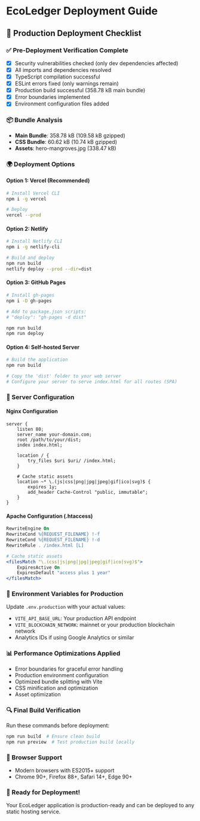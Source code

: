 # EcoLedger Deployment Guide

## 🚀 Production Deployment Checklist

### ✅ Pre-Deployment Verification Complete
- [x] Security vulnerabilities checked (only dev dependencies affected)
- [x] All imports and dependencies resolved
- [x] TypeScript compilation successful
- [x] ESLint errors fixed (only warnings remain)
- [x] Production build successful (358.78 kB main bundle)
- [x] Error boundaries implemented
- [x] Environment configuration files added

### 📦 Bundle Analysis
- **Main Bundle**: 358.78 kB (109.58 kB gzipped)
- **CSS Bundle**: 60.62 kB (10.74 kB gzipped)
- **Assets**: hero-mangroves.jpg (338.47 kB)

### 🌍 Deployment Options

#### Option 1: Vercel (Recommended)
```bash
# Install Vercel CLI
npm i -g vercel

# Deploy
vercel --prod
```

#### Option 2: Netlify
```bash
# Install Netlify CLI
npm i -g netlify-cli

# Build and deploy
npm run build
netlify deploy --prod --dir=dist
```

#### Option 3: GitHub Pages
```bash
# Install gh-pages
npm i -D gh-pages

# Add to package.json scripts:
# "deploy": "gh-pages -d dist"

npm run build
npm run deploy
```

#### Option 4: Self-hosted Server
```bash
# Build the application
npm run build

# Copy the 'dist' folder to your web server
# Configure your server to serve index.html for all routes (SPA)
```

### 🔧 Server Configuration

#### Nginx Configuration
```nginx
server {
    listen 80;
    server_name your-domain.com;
    root /path/to/your/dist;
    index index.html;

    location / {
        try_files $uri $uri/ /index.html;
    }

    # Cache static assets
    location ~* \.(js|css|png|jpg|jpeg|gif|ico|svg)$ {
        expires 1y;
        add_header Cache-Control "public, immutable";
    }
}
```

#### Apache Configuration (.htaccess)
```apache
RewriteEngine On
RewriteCond %{REQUEST_FILENAME} !-f
RewriteCond %{REQUEST_FILENAME} !-d
RewriteRule . /index.html [L]

# Cache static assets
<filesMatch "\.(css|js|png|jpg|jpeg|gif|ico|svg)$">
    ExpiresActive On
    ExpiresDefault "access plus 1 year"
</filesMatch>
```

### 🔐 Environment Variables for Production
Update `.env.production` with your actual values:
- `VITE_API_BASE_URL`: Your production API endpoint
- `VITE_BLOCKCHAIN_NETWORK`: mainnet or your production blockchain network
- Analytics IDs if using Google Analytics or similar

### 📊 Performance Optimizations Applied
- Error boundaries for graceful error handling
- Production environment configuration
- Optimized bundle splitting with Vite
- CSS minification and optimization
- Asset optimization

### 🔍 Final Build Verification
Run these commands before deployment:
```bash
npm run build  # Ensure clean build
npm run preview  # Test production build locally
```

### 📱 Browser Support
- Modern browsers with ES2015+ support
- Chrome 90+, Firefox 88+, Safari 14+, Edge 90+

### 🎯 Ready for Deployment!
Your EcoLedger application is production-ready and can be deployed to any static hosting service.